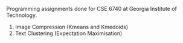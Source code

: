 Programming assignments done for CSE 6740 at Georgia Institute of Technology. 

1. Image Compression (Kmeans and Kmedoids)
2. Text Clustering (Expectation Maximisation)
